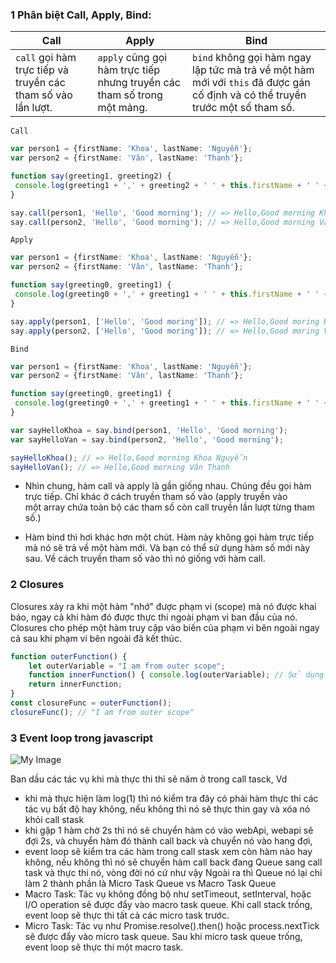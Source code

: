 ### 1 Phân biệt Call, Apply, Bind:

| Call | Apply | Bind |
|------|-------|------|
| `call` gọi hàm trực tiếp và truyền các tham số vào lần lượt. | `apply` cũng gọi hàm trực tiếp nhưng truyền các tham số trong một mảng. | `bind` không gọi hàm ngay lập tức mà trả về một hàm mới với `this` đã được gán cố định và có thể truyền trước một số tham số. | 

`Call`
```typescript  
var person1 = {firstName: 'Khoa', lastName: 'Nguyễn'};
var person2 = {firstName: 'Vân', lastName: 'Thanh'};

function say(greeting1, greeting2) {
 console.log(greeting1 + ',' + greeting2 + ' ' + this.firstName + ' ' + this.lastName);
}

say.call(person1, 'Hello', 'Good morning'); // => Hello,Good morning Khoa Nguyen
say.call(person2, 'Hello', 'Good morning'); // => Hello,Good morning Vân Thanh
``` 

`Apply`

```typescript  
var person1 = {firstName: 'Khoa', lastName: 'Nguyễn'};
var person2 = {firstName: 'Vân', lastName: 'Thanh'};

function say(greeting0, greeting1) {
 console.log(greeting0 + ',' + greeting1 + ' ' + this.firstName + ' ' + this.lastName);
}

say.apply(person1, ['Hello', 'Good moring']); // => Hello,Good moring Khoa Nguyễn
say.apply(person2, ['Hello', 'Good moring']); // => Hello,Good moring Vân Thanh
``` 

`Bind`
```typescript  
var person1 = {firstName: 'Khoa', lastName: 'Nguyễn'};
var person2 = {firstName: 'Vân', lastName: 'Thanh'};

function say(greeting0, greeting1) {
 console.log(greeting0 + ',' + greeting1 + ' ' + this.firstName + ' ' + this.lastName);
}

var sayHelloKhoa = say.bind(person1, 'Hello', 'Good morning');
var sayHelloVan = say.bind(person2, 'Hello', 'Good morning');

sayHelloKhoa(); // => Hello,Good morning Khoa Nguyễn
sayHelloVan(); // => Hello,Good morning Vân Thanh
``` 

- Nhìn chung, hàm call và apply là gần giống nhau. Chúng đều gọi hàm trực tiếp. Chỉ khác ở cách truyền tham số vào (apply truyền vào một array chứa toàn bộ các tham số còn call truyền lần lượt từng tham số.)

- Hàm bind thì hơi khác hơn một chút. Hàm này không gọi hàm trực tiếp mà nó sẽ trả về một hàm mới. Và bạn có thể sử dụng hàm số mới này sau. Về cách truyền tham số vào thì nó giống với hàm call.

### 2 Closures 
 Closures xảy ra khi một hàm "nhớ" được phạm vi (scope) mà nó được khai báo, ngay cả khi hàm đó được thực thi ngoài phạm vi ban đầu của nó.
Closures cho phép một hàm truy cập vào biến của phạm vi bên ngoài ngay cả sau khi phạm vi bên ngoài đã kết thúc.

```typescript
function outerFunction() {
    let outerVariable = "I am from outer scope";
    function innerFunction() { console.log(outerVariable); // Sử dụng biến từ phạm vi bên ngoài }
    return innerFunction;
}
const closureFunc = outerFunction();
closureFunc(); // "I am from outer scope"
```

### 3 Event loop trong javascript
![My Image](https://www.loginradius.com/blog/static/68b5a28f6bdca97b73593056ae425a8d/e5715/event_loop_illustration.png)


Ban dầu các tác vụ khi mà thực thi thì sẽ năm ở trong call tasck, 
Vd
- khi mà thực hiện làm log(1) thì nó kiểm tra đây có phải hàm thực thi các tác vụ bất độ hay không, nếu không thì nó sẽ thực thin gay và xóa nó khỏi call stask
- khi gặp 1 hàm chờ 2s thì nó sẽ chuyển hàm có vào webApi, webapi sẽ đợi 2s, và chuyển hàm đó thành call back và chuyển nó vào hang đợi, 
- event loop sẽ kiểm tra các hàm trong call stask xem còn hàm nào hay không, nếu không thì nó sẽ chuyển hàm call back đang Queue sang call task và thực thi nó, vòng đời nó cứ như vậy
Ngoài ra thì Queue nó lại chi làm 2 thành phần là Micro Task Queue vs Macro Task Queue
- Macro Task: Tác vụ không đồng bộ như setTimeout, setInterval, hoặc I/O operation sẽ được đẩy vào macro task queue. Khi call stack trống, event loop sẽ thực thi tất cả các micro task trước.
- Micro Task: Tác vụ như Promise.resolve().then() hoặc process.nextTick sẽ được đẩy vào micro task queue.
Sau khi micro task queue trống, event loop sẽ thực thi một macro task.
